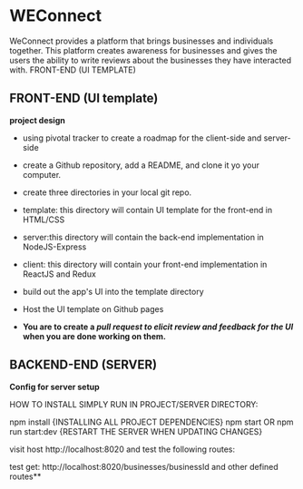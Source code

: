 # WEConnect #

WeConnect provides a platform that brings businesses and individuals together. This platform creates awareness for businesses and gives the users the ability to write reviews about the businesses they have interacted with.
FRONT-END (UI TEMPLATE)

## FRONT-END (UI template) ##
**project design**

  -  using pivotal tracker to create a roadmap for the client-side and server-side

  -  create a Github repository, add a README, and clone it yo your computer.

  -  create three directories in your local git repo.

  -  template: this directory will contain UI template for the front-end in HTML/CSS

  -  server:this directory will contain the back-end implementation in NodeJS-Express

  -  client: this directory will contain your front-end implementation in ReactJS and Redux

  -  build out the app's UI into the template directory

  -  Host the UI template on Github pages

  -  **You are to create a _pull request to elicit review and feedback for the UI_ when you are done working on them.**

## BACKEND-END (SERVER) ##

**Config for server setup**

HOW TO INSTALL SIMPLY RUN IN PROJECT/SERVER DIRECTORY:

npm install {INSTALLING ALL PROJECT DEPENDENCIES} npm start OR npm run start:dev {RESTART THE SERVER WHEN UPDATING CHANGES}

visit host http://localhost:8020 and test the following routes:

test get: http://localhost:8020/businesses/businessId and other defined routes**

